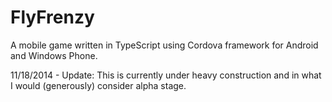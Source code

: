 FlyFrenzy
=========

A mobile game written in TypeScript using Cordova framework for Android and Windows Phone.

11/18/2014 - Update: This is currently under heavy construction and in what I would (generously) consider alpha stage.


